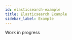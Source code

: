 ```yaml
---
id: elasticsearch-example
title: Elasticsearch Example
sidebar_label: Example
---
```


Work in progress